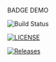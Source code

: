 BADGE DEMO

![Build Status](https://img.shields.io/github/actions/workflow/status/DwayneWilliams3372/devops/main.yml?branch=master)



[![LICENSE](https://img.shields.io/github/license/DwayneWilliams3372/sem.svg?style=flat-square)](https://github.com/DwayneWilliams3372/sem/blob/master/LICENSE)


[![Releases](https://img.shields.io/github/release/DwayneWilliams3372/sem/all.svg?style=flat-square)](https://github.com/DwayneWilliams3372/sem/releases)

